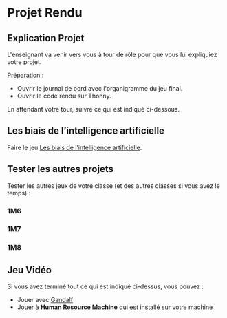 # Projet Rendu

## Explication Projet

L'enseignant va venir vers vous à tour de rôle pour que vous lui expliquiez votre projet.

Préparation :

- Ouvrir le journal de bord avec l'organigramme du jeu final.
- Ouvrir le code rendu sur Thonny.

En attendant votre tour, suivre ce qui est indiqué ci-dessous.

## Les biais de l’intelligence artificielle

Faire le jeu [Les biais de l’intelligence artificielle](https://mi.hepl.ch/projects/ia/biais.html).

## Tester les autres projets

Tester les autres jeux de votre classe (et des autres classes si vous avez le temps) :

### 1M6

### 1M7

### 1M8

## Jeu Vidéo

Si vous avez terminé tout ce qui est indiqué ci-dessus, vous pouvez :

- Jouer avec [Gandalf](https://gandalf.lakera.ai/)
- Jouer à **Human Resource Machine** qui est installé sur votre machine
